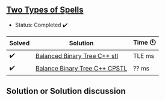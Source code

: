 ## [Two Types of Spells](https://codeforces.com/contest/1398/problem/E?locale=en)

- Status: Completed :heavy_check_mark:

Solved | Solution | Time :clock11: |
--- | --- | --- |
:heavy_check_mark:  | [Balanced Binary Tree C++ stl](#TODO) | TLE ms |
:heavy_check_mark:  | [Balance Binary Tree C++ CPSTL](#TODO) | ?? ms |

## Solution or Solution discussion
